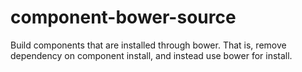 component-bower-source
======================

Build components that are installed through bower. That is, remove dependency on component install, and instead use bower for install.
